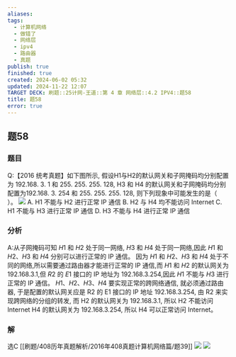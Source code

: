 ```yaml
---
aliases: 
tags:
  - 计算机网络
  - 做错了
  - 网络层
  - ipv4
  - 路由器
  - 真题
publish: true
finished: true
created: 2024-06-02 05:32
updated: 2024-11-22 12:07
TARGET DECK: 刷题::25计网-王道::第 4 章 网络层::4.2 IPV4::题58
title: 题58
error: true
---
```

## 题58
### 题目
Q:【2016 统考真题】如下图所示, 假设H1与H2的默认网关和子网掩码均分别配置为 192.168. 3. 1 和 255. 255. 255. 128, H3 和 H4 的默认网关和子网掩码均分别配置为192.168. 3. 254 和 255. 255. 255. 128, 则下列现象中可能发生的是（ $\;$ ）。
![](https://img.hwenyi.live/202406021136372.webp)
A. $\mathrm{H}1$ 不能与 $\mathrm{H}2$ 进行正常 IP 通信
B. $\mathrm{H}2$ 与 $\mathrm{H}4$ 均不能访问 Internet
C. $\mathrm{H}1$ 不能与 $\mathrm{H}3$ 进行正常 IP 通信
D. H3 不能与 H4 进行正常 IP 通信
### 分析
A:从子网掩码可知 $H1$ 和 $H2$ 处于同一网络, $H3$ 和 $H4$ 处于同一网络,因此 $H1$ 和 $H2、H3$ 和 $H4$ 分别可以进行正常的 IP 通信。
因为 $H1$ 和 $H2、H3$ 和 $H4$ 处于不同的网络,所以需要通过路由器才能进行正常的 IP 通信,而 $H1$ 和 $H2$ 的默认网关为 192.168.3.1,但 $R2$ 的 $E1$ 接口的 IP 地址为 192.168.3.254,因此 $H1$ 不能与 $H3$ 进行正常的 IP 通信。
$H1、H2、H3、H4$ 要实现正常的跨网络通信, 就必须通过路由器, 于是配置的默认网关应是 R2 的 E1 接口的 IP 地址 192.168.3.254, 由 R2 来实现跨网络的分组的转发, 而 H2 的默认网关为 192.168.3.1, 所以 H2 不能访问 Internet H4 的默认网关为 192.168.3.254, 所以 H4 可以正常访问 Internet。
### 解
选C
[[刷题/408历年真题解析/2016年408真题计算机网络篇/题39]]
![](https://img.hwenyi.live/202407052151175.webp)
![](https://img.hwenyi.live/202407052152921.webp)


